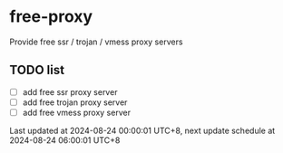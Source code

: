 
# free-proxy
Provide free ssr / trojan / vmess proxy servers


## TODO list
- [ ] add free ssr proxy server
- [ ] add free trojan proxy server
- [ ] add free vmess proxy server

Last updated at 2024-08-24 00:00:01 UTC+8, next update schedule at 2024-08-24 06:00:01 UTC+8

